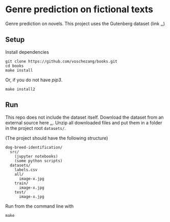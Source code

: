 # Genre prediction on fictional texts

Genre prediction on novels.
This project uses the Gutenberg dataset (link [..](..))


## Setup

Install dependencies 
```
git clone https://github.com/voschezang/books.git
cd books
make install
```

Or, if you do not have _pip3_.
```
make install2
```

## Run

This repo does not include the dataset itself. Download the dataset from an external source here [..](...). Unzip all downloaded files and put them in a folder in the project root `datasets/`.

(The project should have the following structure)

```
dog-breed-identification/
  src/
    (jupyter notebooks)
    (some python scripts)
  datasets/
    labels.csv
    all/
      image-x.jpg
    train/
      image-x.jpg
    test/
      image-x.jpg
```


Run from the command line with
```
make
```
